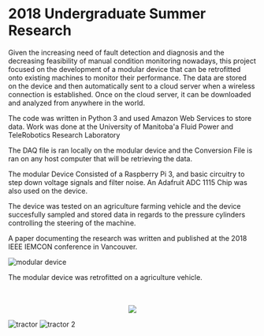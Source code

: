# 2018 Undergraduate Summer Research
Given the increasing need of fault detection and diagnosis and the decreasing feasibility of manual condition monitoring nowadays, this project focused on the development of a modular device that can be retrofitted onto existing machines to monitor their performance. The data are stored on the device and then automatically sent to a cloud server when a wireless connection is established. Once on the cloud server, it can be downloaded and analyzed from anywhere in the world.

The code was written in Python 3 and used Amazon Web Services to store data. Work was done at the University of Manitoba'a Fluid Power and TeleRobotics Research Laboratory

The DAQ file is ran locally on the modular device and the Conversion File is ran on any host computer that will be retrieving the data.

The modular Device Consisted of a Raspberry Pi 3, and basic circuitry to step down voltage signals and filter noise. An Adafruit ADC 1115 Chip was also used on the device.

The device was tested on an agriculture farming vehicle and the device succesfully sampled and stored data in regards to the pressure cylinders controlling the steering of the machine.

A paper documenting the research was written and published at the 2018 IEEE IEMCON conference in Vancouver.


![modular device](https://user-images.githubusercontent.com/43504838/50371050-35de2780-0568-11e9-9fa4-04ba7a3fa3cf.jpg)

The modular device was retrofitted on a agriculture vehicle.

<p align="center">
  <br><br>
  <img src="https://user-images.githubusercontent.com/43504838/50371085-b8ff7d80-0568-11e9-801b-d59050e81631.png">
</p>

![tractor](https://user-images.githubusercontent.com/43504838/50371085-b8ff7d80-0568-11e9-801b-d59050e81631.png)
![tractor 2](https://user-images.githubusercontent.com/43504838/50371086-b9981400-0568-11e9-9186-95f7b004f2f6.jpg)
